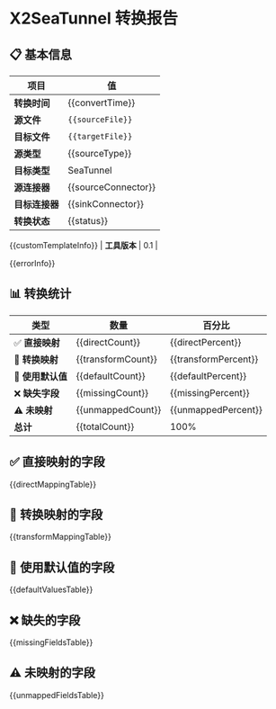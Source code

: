 # X2SeaTunnel 转换报告

## 📋 基本信息

| 项目 | 值 |
|------|----| 
| **转换时间** | {{convertTime}} |
| **源文件** | `{{sourceFile}}` |
| **目标文件** | `{{targetFile}}` |
| **源类型** | {{sourceType}} |
| **目标类型** | SeaTunnel |
| **源连接器** | {{sourceConnector}} |
| **目标连接器** | {{sinkConnector}} |
| **转换状态** | {{status}} |
{{customTemplateInfo}}
| **工具版本** | 0.1 |

{{errorInfo}}

## 📊 转换统计

| 类型 | 数量 | 百分比 |
|------|------|--------|
| ✅ **直接映射** | {{directCount}} | {{directPercent}} |
| 🔧 **转换映射** | {{transformCount}} | {{transformPercent}} |
| 🔄 **使用默认值** | {{defaultCount}} | {{defaultPercent}} |
| ❌ **缺失字段** | {{missingCount}} | {{missingPercent}} |
| ⚠️ **未映射** | {{unmappedCount}} | {{unmappedPercent}} |
| **总计** | {{totalCount}} | 100% |

## ✅ 直接映射的字段

{{directMappingTable}}

## 🔧 转换映射的字段

{{transformMappingTable}}

## 🔄 使用默认值的字段

{{defaultValuesTable}}

## ❌ 缺失的字段

{{missingFieldsTable}}

## ⚠️ 未映射的字段

{{unmappedFieldsTable}}
